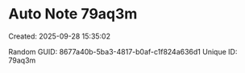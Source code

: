﻿# Auto Note 79aq3m
Created: 2025-09-28 15:35:02

Random GUID: 8677a40b-5ba3-4817-b0af-c1f824a636d1
Unique ID: 79aq3m
